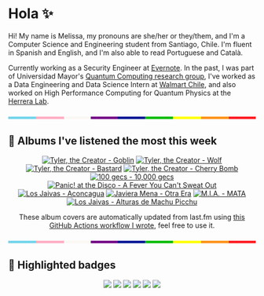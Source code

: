 # Hola ✨
Hi! My name is Melissa, my pronouns are she/her or they/them, and I'm a Computer Science and Engineering student from Santiago, Chile. I'm fluent in Spanish and English, and I'm also able to read Portuguese and Català.

Currently working as a Security Engineer at [Evernote](https://evernote.com/). In the past, I was part of Universidad Mayor's [Quantum Computing research group](https://www.diariomayor.cl/ciencia-um/docentes-y-estudiantes-crean-el-primer-grupo-de-computacion-cuantica-u-mayor.html), I've worked as a Data Engineering and Data Science Intern at [Walmart Chile](https://github.com/walmartdigital/), and also worked on High Performance Computing for Quantum Physics at the [Herrera Lab](http://fherreralab.com/).

<img src="hr.png" width="100%" height="5px">

## 🎵 Albums I've listened the most this week
<!-- lastfm -->
<p align="center"><a href="https://www.last.fm/music/Tyler,+the+Creator/Goblin"><img src="https://lastfm.freetls.fastly.net/i/u/64s/d4dd6827a6492db3e6406f1e572d7914.jpg" title="Tyler, the Creator - Goblin"></a> <a href="https://www.last.fm/music/Tyler,+the+Creator/Wolf"><img src="https://lastfm.freetls.fastly.net/i/u/64s/e7d31822f86bac0a305e017b8af4c2b0.png" title="Tyler, the Creator - Wolf"></a> <a href="https://www.last.fm/music/Tyler,+the+Creator/Bastard"><img src="https://lastfm.freetls.fastly.net/i/u/64s/e0d4b5ff871441ac8dceee4108ae7dae.png" title="Tyler, the Creator - Bastard"></a> <a href="https://www.last.fm/music/Tyler,+the+Creator/Cherry+Bomb"><img src="https://lastfm.freetls.fastly.net/i/u/64s/996deaa2777112c9286f48bd79d7859c.jpg" title="Tyler, the Creator - Cherry Bomb"></a> <a href="https://www.last.fm/music/100+gecs/10,000+gecs"><img src="https://lastfm.freetls.fastly.net/i/u/64s/cb9f1b72089584f998c5f8260517951b.jpg" title="100 gecs - 10,000 gecs"></a> <a href="https://www.last.fm/music/Panic!+at+the+Disco/A+Fever+You+Can%27t+Sweat+Out"><img src="https://lastfm.freetls.fastly.net/i/u/64s/249a926fbef4487eb39bbb93d4a0618d.png" title="Panic! at the Disco - A Fever You Can't Sweat Out"></a> <a href="https://www.last.fm/music/Los+Jaivas/Aconcagua"><img src="https://lastfm.freetls.fastly.net/i/u/64s/880e6d8b6d14459caa4f038291039694.jpg" title="Los Jaivas - Aconcagua"></a> <a href="https://www.last.fm/music/Javiera+Mena/Otra+Era"><img src="https://lastfm.freetls.fastly.net/i/u/64s/cdbdd328cdaa4fefcf0f37e490f29c26.png" title="Javiera Mena - Otra Era"></a> <a href="https://www.last.fm/music/M.I.A./MATA"><img src="https://lastfm.freetls.fastly.net/i/u/64s/14e7a5869b5279eddf2146674ee1894a.jpg" title="M.I.A. - MATA"></a> <a href="https://www.last.fm/music/Los+Jaivas/Alturas+de+Machu+Picchu"><img src="https://lastfm.freetls.fastly.net/i/u/64s/4ed138adf34449ab8ced32606cd41160.jpg" title="Los Jaivas - Alturas de Machu Picchu"></a> </p>

<p align="center">These album covers are automatically updated from last.fm using <a href="https://github.com/marketplace/actions/lastfm-to-markdown">this GitHub Actions workflow I wrote</a>, feel free to use it.</p>

<img src="hr.png" width="100%" height="5px">

## 🏅 Highlighted badges
<p align="center" style="vertical-align:middle;">
  <a href="https://www.credly.com/badges/c8caff74-4c34-4211-affe-8bd7692771c8"><img src="https://images.credly.com/size/100x100/images/1ce95bfe-b2c0-457f-ae66-51372f680494/IBM_Quantum_Challenge_2021_Achievement_Advanced.png"></a>
  <a href="https://www.credly.com/badges/52a4021b-34e6-413d-a4bd-cc29d3a686f6"><img src="https://images.credly.com/size/100x100/images/28944969-813a-43b9-944f-7910111ce764/Professional_Certificate_-_Data_Science.png"></a>
  <a href="https://www.credly.com/badges/cfeca386-7b9d-487f-8e2b-b3cfa069c734"><img src="https://images.credly.com/size/100x100/images/ac4daa48-1924-4dc5-80cf-ede5a08bac51/Data_Science_Foundations_Specialization.png"></a>
  <a href="https://www.credly.com/badges/0372a945-8a67-4d57-9643-b46b8dbf2fa6"><img src="https://images.credly.com/size/100x100/images/4a5f4849-54ae-461f-97ad-cb9c9a04eb63/Adv_Data_Science_Specialization.png"></a>
  <a href="https://www.credly.com/badges/348acaad-19d1-4f5a-8a6f-145d80dca3dc"><img src="https://images.credly.com/size/100x100/images/1dee8dee-d779-462e-9fd4-df5119546349/Build_Smart_on_Kubernetes_World_Tour.png"></a>
  <a href="https://google.qwiklabs.com/public_profiles/9fac59c2-c0f1-4b5c-b207-47c9cd7d6072"><img src="https://cdn.qwiklabs.com/GHzcYBb00JYUF9Rgf3D9A4inwRHYnFtISMvcRlb%2FClU%3D" width="100px"></a>
</p>
